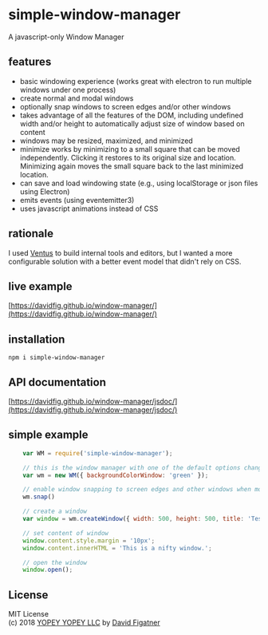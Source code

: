 # simple-window-manager
A javascript-only Window Manager

## features
* basic windowing experience (works great with electron to run multiple windows under one process)
* create normal and modal windows
* optionally snap windows to screen edges and/or other windows
* takes advantage of all the features of the DOM, including undefined width and/or height to automatically adjust size of window based on content
* windows may be resized, maximized, and minimized
* minimize works by minimizing to a small square that can be moved independently. Clicking it restores to its original size and location. Minimizing again moves the small square back to the last minimized location.
* can save and load windowing state (e.g., using localStorage or json files using Electron)
* emits events (using eventemitter3)
* uses javascript animations instead of CSS

## rationale

I used [Ventus](https://github.com/rlamana/Ventus) to build internal tools and editors, but I wanted a more configurable solution with a better event model that didn't rely on CSS.

## live example
[https://davidfig.github.io/window-manager/](https://davidfig.github.io/window-manager/)

## installation

    npm i simple-window-manager

## API documentation
[https://davidfig.github.io/window-manager/jsdoc/](https://davidfig.github.io/window-manager/jsdoc/)

## simple example
```js
    var WM = require('simple-window-manager');

    // this is the window manager with one of the default options changed
    var wm = new WM({ backgroundColorWindow: 'green' });

    // enable window snapping to screen edges and other windows when moving
    wm.snap()

    // create a window    
    var window = wm.createWindow({ width: 500, height: 500, title: 'Test Window' });

    // set content of window
    window.content.style.margin = '10px';
    window.content.innerHTML = 'This is a nifty window.';

    // open the window
    window.open();
```

## License  
MIT License  
(c) 2018 [YOPEY YOPEY LLC](https://yopeyopey.com/) by [David Figatner](https://twitter.com/yopey_yopey/)

